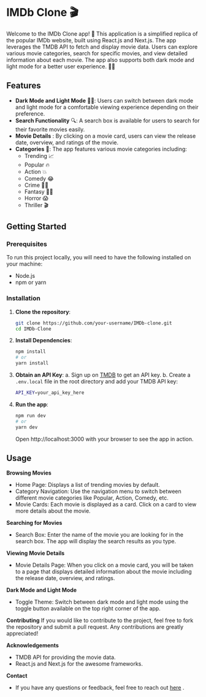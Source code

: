 # IMDb Clone 🎬

Welcome to the IMDb Clone app! 🍿 This application is a simplified replica of the popular IMDb website, built using React.js and Next.js. The app leverages the TMDB API to fetch and display movie data. Users can explore various movie categories, search for specific movies, and view detailed information about each movie. The app also supports both dark mode and light mode for a better user experience. 🌙🌟


## Features

- **Dark Mode and Light Mode** 🌙🌞: Users can switch between dark mode and light mode for a comfortable viewing experience depending on their preference.
- **Search Functionality** 🔍: A search box is available for users to search for their favorite movies easily.
- **Movie Details** ️: By clicking on a movie card, users can view the release date, overview, and ratings of the movie.
- **Categories** 🎥: The app features various movie categories including:
  - Trending 📈
  - Popular 🔥
  - Action 💥
  - Comedy 😂
  - Crime 🕵️‍♂️
  - Fantasy 🧙‍♂️
  - Horror 😱
  - Thriller 🎬


## Getting Started

### Prerequisites

To run this project locally, you will need to have the following installed on your machine:

- Node.js
- npm or yarn

### Installation

1. **Clone the repository**:

   ```sh
   git clone https://github.com/your-username/IMDb-clone.git
   cd IMDb-Clone
   ```
2. **Install Dependencies**:

   ```sh
   npm install
   # or
   yarn install
   ```
3. **Obtain an API Key**:
a. Sign up on [TMDB](https://www.themoviedb.org/) to get an API key.
b. Create a `.env.local` file in the root directory and add your TMDB API key:

   ```sh
   API_KEY=your_api_key_here
   ```
4. **Run the app**:

   ```sh
   npm run dev
   # or
   yarn dev
   ```
    Open http://localhost:3000 with your browser to see the app in action.
## Usage
**Browsing Movies**
- Home Page: Displays a list of trending movies by default.
- Category Navigation: Use the navigation menu to switch between different movie categories like Popular, Action, Comedy, etc.
- Movie Cards: Each movie is displayed as a card. Click on a card to view more details about the movie.

**Searching for Movies**
- Search Box: Enter the name of the movie you are looking for in the search box. The app will display the search results as you type.

**Viewing Movie Details**
- Movie Details Page: When you click on a movie card, you will be taken to a page that displays detailed information about the movie including the release date, overview, and ratings.

**Dark Mode and Light Mode**
- Toggle Theme: Switch between dark mode and light mode using the toggle button available on the top right corner of the app.

**Contributing**
If you would like to contribute to the project, feel free to fork the repository and submit a pull request. Any contributions are greatly appreciated!

**Acknowledgements**
- TMDB API for providing the movie data.
- React.js and Next.js for the awesome frameworks.

**Contact**
- If you have any questions or feedback, feel free to reach out [here](prathampriv8@gmail.com) .
